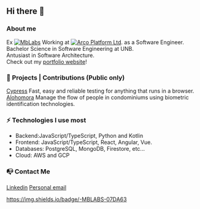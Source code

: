 ## Hi there 👋

### About me
Ex [![MbLabs](https://img.shields.io/badge/-MBLABS-07DA63)](https://mblabs.com.br/) Working at [![Arco Platform Ltd](https://img.shields.io/badge/-ArcoPlatform-f9f9f9)](https://arcoeducacao.com.br/). as a Software Engineer.<br>
Bachelor Science in Software Engineering at UNB.<br>
Antusiast in Software Architecture.<br>
Check out my [portfolio website](https://luisfurtadoaraujo.com)!<br>

### 🚧 Projects | Contributions (Public only)
[Cypress](https://www.cypress.io/) Fast, easy and reliable testing for anything that runs in a browser.
[Alohomora](https://github.com/Alohomora-team) Manage the flow of people in condominiums using biometric identification technologies.

### ⚡ Technologies I use most
* Backend:JavaScript/TypeScript, Python and Kotlin
* Frontend: JavaScript/TypeScript, React, Angular, Vue.
* Databases: PostgreSQL, MongoDB, Firestore, etc...
* Cloud: AWS and GCP

### 📭 Contact Me
[Linkedin](https://linkedin.com/in/luis-furtado-)
[Personal email](luiscesm1@gmail.com)

https://img.shields.io/badge/-MBLABS-07DA63
